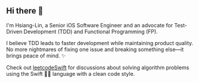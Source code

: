 ## Hi there 👋
I'm Hsiang-Lin, a Senior iOS Software Engineer and an advocate for Test-Driven Development (TDD) and Functional Programming (FP).

I believe TDD leads to faster development while maintaining product quality. No more nightmares of fixing one issue and breaking something else—it brings peace of mind. ✨

Check out [leetcodeSwift](https://github.com/zip520123/leetcodeSwift) for discussions about solving algorithm problems using the Swift 🐦‍🔥 language with a clean code style.



<!--
**zip520123/zip520123** is a ✨ _special_ ✨ repository because its `README.md` (this file) appears on your GitHub profile.

Here are some ideas to get you started:

- 🔭 I’m currently working on ...
- 🌱 I’m currently learning ...
- 👯 I’m looking to collaborate on ...
- 🤔 I’m looking for help with ...
- 💬 Ask me about ...
- 📫 How to reach me: ...
- 😄 Pronouns: ...
- ⚡ Fun fact: ...
-->
